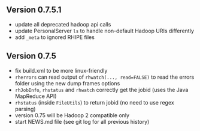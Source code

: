 Version 0.7.5.1
----------------------------------------------------------------------

- update all deprecated hadoop api calls
- update PersonalServer `ls` to handle non-default Hadoop URIs differently
- add `_meta` to ignored RHIPE files

Version 0.7.5
----------------------------------------------------------------------

- fix build.xml to be more linux-friendly
- `rherrors` can read output of `rhwatch(..., read=FALSE)` to read the errors folder using the new dump frames options
- `rhJobInfo`, `rhstatus` and `rhwatch` correctly get the jobid (uses the Java MapReduce API)
- `rhstatus` (inside `FileUtils`) to return jobid (no need to use regex parsing)
- version 0.75 will be Hadoop 2 compatible only
- start NEWS.md file (see git log for all previous history)
